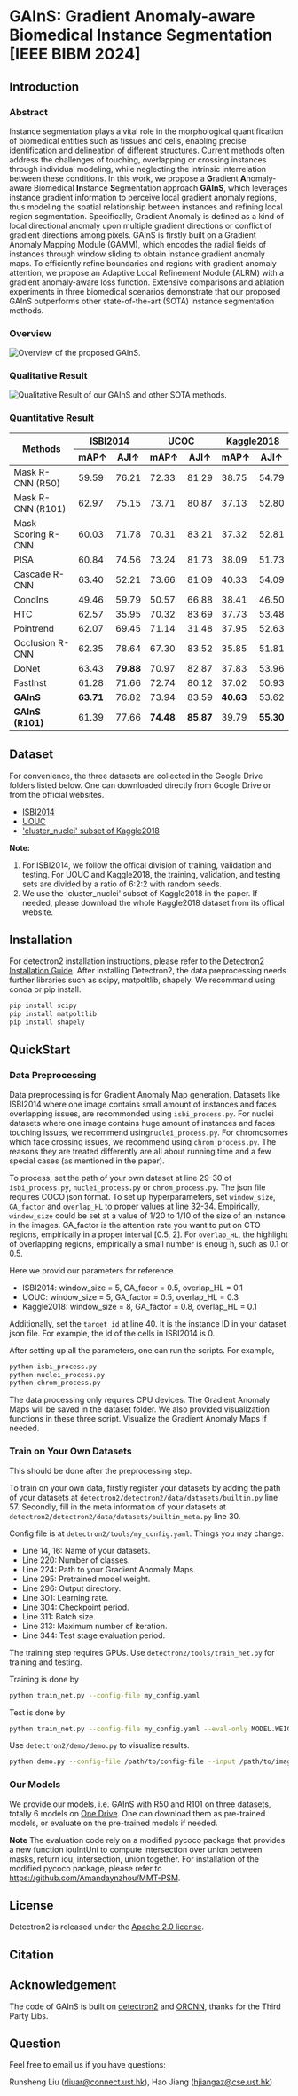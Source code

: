 # GAInS: Gradient Anomaly-aware Biomedical Instance Segmentation [IEEE BIBM 2024]

## Introduction

### Abstract
Instance segmentation plays a vital role in the morphological quantification of biomedical entities such as tissues and cells, enabling precise identification and delineation of different structures. Current methods often address the challenges of touching, overlapping or crossing instances through individual modeling, while neglecting the intrinsic interrelation between these conditions.
In this work, we propose a **G**radient **A**nomaly-aware Biomedical **In**stance **S**egmentation approach **GAInS**, which leverages instance gradient information to perceive local gradient anomaly regions, thus modeling the spatial relationship between instances and refining local region segmentation. Specifically, Gradient Anomaly is defined as a kind of local directional anomaly upon multiple gradient directions or conflict of gradient directions among pixels. GAInS is firstly built on a Gradient Anomaly Mapping Module (GAMM), which encodes the radial fields of instances through window sliding to obtain instance gradient anomaly maps. To efficiently refine boundaries and regions with gradient anomaly attention, we propose an Adaptive Local Refinement Module (ALRM) with a gradient anomaly-aware loss function.
Extensive comparisons and ablation experiments in three biomedical scenarios demonstrate that our proposed GAInS outperforms other state-of-the-art (SOTA) instance segmentation methods.
### Overview
![Overview of the proposed GAInS.](overview_fig.png)
### Qualitative Result
![Qualitative Result of our GAInS and other SOTA methods.](visualization.png)
### Quantitative Result
<table>
  <thead>
    <tr>
      <th rowspan="2">Methods</th>
      <th colspan="2">ISBI2014</th>
      <th colspan="2">UCOC</th>
      <th colspan="2">Kaggle2018</th>
    </tr>
    <tr>
      <th>mAP↑</th>
      <th>AJI↑</th>
      <th>mAP↑</th>
      <th>AJI↑</th>
      <th>mAP↑</th>
      <th>AJI↑</th>
    </tr>
  </thead>
  <tbody>
    <tr>
      <td>Mask R-CNN (R50)</td>
      <td>59.59</td>
      <td>76.21</td>
      <td>72.33</td>
      <td>81.29</td>
      <td>38.75</td>
      <td>54.79</td>
    </tr>
    <tr>
      <td>Mask R-CNN (R101)</td>
      <td>62.97</td>
      <td>75.15</td>
      <td>73.71</td>
      <td>80.87</td>
      <td>37.13</td>
      <td>52.80</td>
    </tr>
    <tr>
      <td>Mask Scoring R-CNN</td>
      <td>60.03</td>
      <td>71.78</td>
      <td>70.31</td>
      <td>83.21</td>
      <td>37.32</td>
      <td>52.81</td>
    </tr>
    <tr>
      <td>PISA</td>
      <td>60.84</td>
      <td>74.56</td>
      <td>73.24</td>
      <td>81.73</td>
      <td>38.09</td>
      <td>51.73</td>
    </tr>
    <tr>
      <td>Cascade R-CNN</td>
      <td>63.40</td>
      <td>52.21</td>
      <td>73.66</td>
      <td>81.09</td>
      <td>40.33</td>
      <td>54.09</td>
    </tr>
    <tr>
      <td>CondIns</td>
      <td>49.46</td>
      <td>59.79</td>
      <td>50.57</td>
      <td>66.88</td>
      <td>38.41</td>
      <td>46.50</td>
    </tr>
    <tr>
      <td>HTC</td>
      <td>62.57</td>
      <td>35.95</td>
      <td>70.32</td>
      <td>83.69</td>
      <td>37.73</td>
      <td>53.48</td>
    </tr>
    <tr>
      <td>Pointrend</td>
      <td>62.07</td>
      <td>69.45</td>
      <td>71.14</td>
      <td>31.48</td>
      <td>37.95</td>
      <td>52.63</td>
    </tr>
    <tr>
      <td>Occlusion R-CNN</td>
      <td>62.35</td>
      <td>78.64</td>
      <td>67.30</td>
      <td>83.52</td>
      <td>35.85</td>
      <td>51.81</td>
    </tr>
    <tr>
      <td>DoNet</td>
      <td>63.43</td>
      <td><strong>79.88</strong></td>
      <td>70.97</td>
      <td>82.87</td>
      <td>37.83</td>
      <td>53.96</td>
    </tr>
    <tr>
      <td>FastInst</td>
      <td>61.28</td>
      <td>71.66</td>
      <td>72.74</td>
      <td>80.12</td>
      <td>37.02</td>
      <td>50.93</td>
    </tr>
    <tr>
      <td><strong>GAInS</strong></td>
      <td><strong>63.71</strong></td>
      <td>76.82</td>
      <td>73.94</td>
      <td>83.59</td>
      <td><strong>40.63</strong></td>
      <td>53.62</td>
    </tr>
    <tr>
      <td><strong>GAInS (R101)</strong></td>
      <td>61.39</td>
      <td>77.66</td>
      <td><strong>74.48</strong></td>
      <td><strong>85.87</strong></td>
      <td>39.79</td>
      <td><strong>55.30</strong></td>
    </tr>
  </tbody>
</table>

## Dataset
For convenience, the three datasets are collected in the Google Drive folders listed below. One can downloaded directly from Google Drive or from the official websites. 
- [ISBI2014](https://drive.google.com/drive/folders/1a3_Gc4synvTUrP593L6C05II3_YK2CeP?usp=sharing)
- [UOUC](https://drive.google.com/drive/folders/192ippUdETwGp9Wrowt3oCGU_wAALN8_E?usp=sharing)
- ['cluster_nuclei' subset of Kaggle2018](https://drive.google.com/drive/folders/1o_VoeV7Ip_jLbRCeRkaMgPzTx_XnceOO?usp=sharing)

**Note:**  
1. For ISBI2014, we follow the offical division of training, validation and testing. For UOUC and Kaggle2018, the training, validation, and testing sets are divided by a ratio of 6:2:2 with random seeds. 
2. We use the 'cluster_nuclei' subset of Kaggle2018 in the paper. If needed, please download the whole Kaggle2018 dataset from its offical website.

## Installation
For detectron2 installation instructions, please refer to the [Detectron2 Installation Guide](detectron2/INSTALL.md). After installing Detectron2, the data preprocessing needs further libraries such as scipy, matpoltlib, shapely. We recommand using conda or pip install.
``` bash
pip install scipy
pip install matpoltlib
pip install shapely
``` 

## QuickStart
### Data Preprocessing
Data preprocessing is for Gradient Anomaly Map generation. Datasets like ISBI2014 where one image contains small amount of instances and faces overlapping issues, are recommonded using ```isbi_process.py```. For nuclei datasets where one image contains huge amount of instances and faces touching issues, we recommend using```nuclei_process.py```. For chromosomes which face crossing issues, we recommend using ```chrom_process.py```. The reasons they are treated differently are all about running time and a few special cases (as mentioned in the paper). 

To process, set the path of your own dataset at line 29-30 of ```isbi_process.py```, ```nuclei_process.py``` or ```chrom_process.py```. The json file requires COCO json format.
To set up hyperparameters, set ```window_size```, ```GA_factor``` and ```overlap_HL``` to proper values at line 32-34. Empirically, ```window_size``` could be set at a value of 1/20 to 1/10 of the size of an instance in the images. GA_factor is the attention rate you want to put on CTO regions, empirically in a proper interval [0.5, 2]. For ```overlap_HL```, the highlight of overlapping regions, empirically a small number is enoug h, such as 0.1 or 0.5. 

Here we provid our parameters for reference.
-  ISBI2014: window_size = 5, GA_facor = 0.5, overlap_HL = 0.1
-  UOUC: window_size = 5, GA_factor = 0.5, overlap_HL = 0.3
-  Kaggle2018: window_size = 8, GA_factor = 0.8, overlap_HL = 0.1

Additionally, set the ```target_id``` at line 40. It is the instance ID in your dataset json file. For example, the id of the cells in ISBI2014 is 0.

After setting up all the parameters, one can run the scripts. For example, 
``` bash
python isbi_process.py
python nuclei_process.py
python chrom_process.py
```
The data processing only requires CPU devices. The Gradient Anomaly Maps will be saved in the dataset folder. We also provided visualization functions in these three script. Visualize the Gradient Anomaly Maps if needed.

### Train on Your Own Datasets
This should be done after the preprocessing step. 

To train on your own data, firstly register your datasets by adding the path of your datasets at ```detectron2/detectron2/data/datasets/builtin.py``` line 57. Secondly, fill in the meta information of your datasets at ```detectron2/detectron2/data/datasets/builtin_meta.py``` line 30. 

Config file is at ```detectron2/tools/my_config.yaml```. Things you may change: 
- Line 14, 16: Name of your datasets.
- Line 220: Number of classes.
- Line 224: Path to your Gradient Anomaly Maps.
- Line 295: Pretrained model weight.
- Line 296: Output directory.
- Line 301: Learning rate.
- Line 304: Checkpoint period.
- Line 311: Batch size.
- Line 313: Maximum number of iteration.
- Line 344: Test stage evaluation period.

The training step requires GPUs. Use ```detectron2/tools/train_net.py``` for training and testing.

Training is done by
``` bash
python train_net.py --config-file my_config.yaml
```

Test is done by
``` bash
python train_net.py --config-file my_config.yaml --eval-only MODEL.WEIGHTS /path/to/checkpoint_file
```

Use ```detectron2/demo/demo.py``` to visualize results.
``` bash
python demo.py --config-file /path/to/config-file --input /path/to/image --opts MODEL.WEIGHTS /path/to/checkpoint_file
```

### Our Models
We provide our models, i.e. GAInS with R50 and R101 on three datasets, totally 6 models on [One Drive](https://hkustconnect-my.sharepoint.com/:f:/g/personal/rliuar_connect_ust_hk/EmUTQhTKlBlOt4fUy1Cs0fsBld607SLyXkf57JaZ5jBH7w?e=YDwcBA). One can download them as pre-trained models, or evaluate on the pre-trained models if needed.

**Note**
The evaluation code rely on a modified pycoco package that provides a new function iouIntUni to compute intersection over union between masks, return iou, intersection, union together. For installation of the modified pycoco package, please refer to https://github.com/Amandaynzhou/MMT-PSM.

## License
Detectron2 is released under the [Apache 2.0 license](https://github.com/DeepDoNet/DoNet/blob/master/LICENSE).
## Citation


## Acknowledgement
The code of GAInS is built on [detectron2](https://github.com/facebookresearch/detectron2) and [ORCNN](https://github.com/waiyulam/ORCNN), thanks for the Third Party Libs.

## Question
Feel free to email us if you have questions: 

Runsheng Liu (rliuar@connect.ust.hk), Hao Jiang (hjiangaz@cse.ust.hk)
